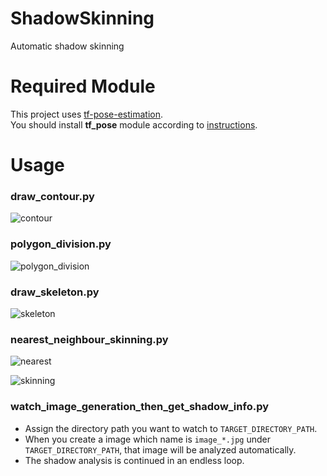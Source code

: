 # ShadowSkinning
Automatic shadow skinning

# Required Module
This project uses [tf-pose-estimation](https://github.com/ildoonet/tf-pose-estimation).   
You should install **tf_pose** module according to [instructions](https://github.com/ildoonet/tf-pose-estimation#package-install).  

# Usage
### draw_contour.py
![contour](https://user-images.githubusercontent.com/20081122/46914566-9d14b400-cfda-11e8-8e2b-d20408556238.png)
  
### polygon_division.py
![polygon_division](https://user-images.githubusercontent.com/20081122/46914478-4ce92200-cfd9-11e8-8ab6-f1dfdf6c4d6d.png)
  
### draw_skeleton.py
![skeleton](https://user-images.githubusercontent.com/20081122/47789124-0f192700-dd57-11e8-8060-84647280fb8e.PNG)

### nearest_neighbour_skinning.py
![nearest](https://user-images.githubusercontent.com/20081122/47289631-94edf180-d636-11e8-90b2-aad39bc2e785.png)

![skinning](https://user-images.githubusercontent.com/20081122/47789131-117b8100-dd57-11e8-8157-54090a585416.PNG)


### watch_image_generation_then_get_shadow_info.py
- Assign the directory path you want to watch to `TARGET_DIRECTORY_PATH`.
- When you create a image which name is `image_*.jpg` under `TARGET_DIRECTORY_PATH`, that image will be analyzed automatically.
- The shadow analysis is continued in an endless loop.

